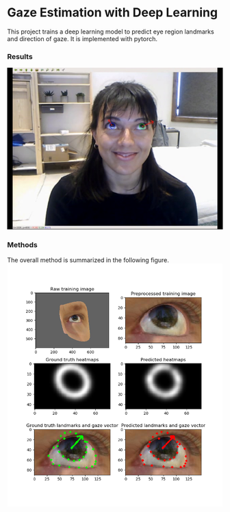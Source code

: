 # Gaze Estimation with Deep Learning

This project trains a deep learning model to predict eye region landmarks and direction of gaze. 
It is implemented with pytorch. 

### Results

[![Watch the video](ge_screenshot.png)](https://drive.google.com/open?id=1I0RLnd8QnFNU65Ov29B-tx_lc0GedSSB)

### Methods

The overall method is summarized in the following figure.
![alt text](fig1.png "Logo Title Text 1")

